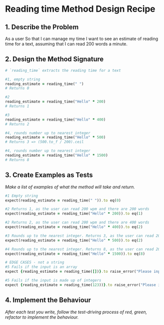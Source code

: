 # Reading time Method Design Recipe

## 1. Describe the Problem

As a user
So that I can manage my time
I want to see an estimate of reading time for a text, assuming that I can read 200 words a minute.

## 2. Design the Method Signature

```ruby
# `reading_time` extracts the reading time for a text 

#1, empty string
reading_estimate = reading_time(" ")
# Returns 0

#2
reading_estimate = reading_time("Hello" * 200)
# Returns 1 

#3
reading_estimate = reading_time("Hello" * 400)
# Returns 2

#4, rounds number up to nearest integer
reading_estimate = reading_time("Hello" * 500)
# Returns 3 => (500.to_f / 200).ceil

#4, rounds number up to nearest integer
reading_estimate = reading_time("Hello" * 1500)
# Returns 8

```

## 3. Create Examples as Tests

_Make a list of examples of what the method will take and return._

```ruby
#1 Empty string
expect(reading_estimate = reading_time(" ")).to eq(0)

#2 Returns 1, as the user can read 200 wpm and there are 200 words
expect(reading_estimate = reading_time("Hello" * 200)).to eq(1)

#2 Returns 2, as the user can read 200 wpm and there are 400 words
expect(reading_estimate = reading_time("Hello" * 400)).to eq(2)

#3 Rounds up to the nearest integer. Returns 3, as the user can read 200 wpm and there are 500 words
expect(reading_estimate = reading_time("Hello" * 500)).to eq(2)

#4 Rounds up to the nearest integer. Returns 8, as the user can read 200 wpm and there are 1500 words
expect(reading_estimate = reading_time("Hello" * 1500)).to eq(8)

# EDGE CASES - not a string
#5 Fails if the input is an array
expect {reading_estimate = reading_time([])}.to raise_error("Please input a string.")

#5 Fails if the input is made up of integers
expect {reading_estimate = reading_time(123))}.to raise_error("Please input a string.")

```


## 4. Implement the Behaviour

_After each test you write, follow the test-driving process of red, green, refactor to implement the behaviour._